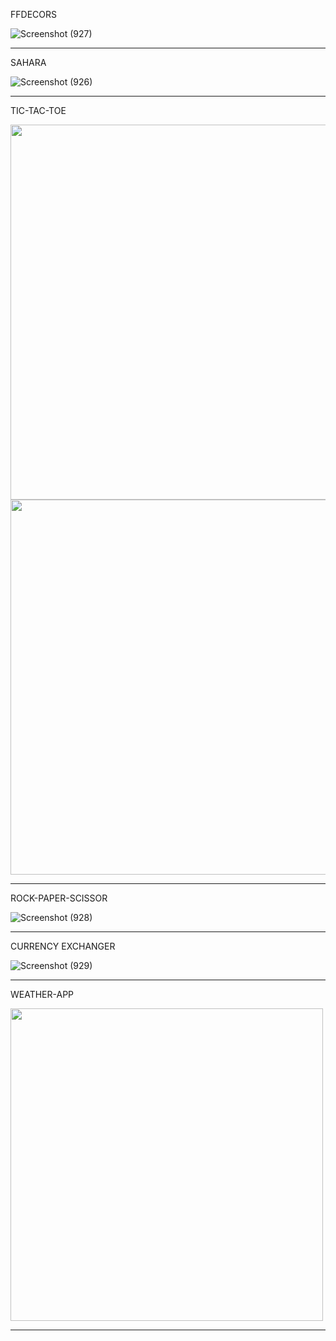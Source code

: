 FFDECORS


![Screenshot (927)](https://github.com/AbhinayPatil/web-beginner/assets/89311783/537d413e-8647-4eb2-88ce-8e138d213a23)


***


SAHARA


![Screenshot (926)](https://github.com/AbhinayPatil/web-beginner/assets/89311783/cb88073f-ec30-4ca5-87e0-c0531393e635)


***


TIC-TAC-TOE


<img src="https://github.com/AbhinayPatil/web-beginner/assets/89311783/f5ba2090-d806-432c-93ec-4ab8f9f3db1e" width="600px"> <img src="https://github.com/AbhinayPatil/web-beginner/assets/89311783/50fee12a-d808-472d-a822-1bf803205b51" width="600px">


***

ROCK-PAPER-SCISSOR


![Screenshot (928)](https://github.com/AbhinayPatil/web-beginner/assets/89311783/6067ade3-d80d-4132-becf-3b4d3693045c)


***


CURRENCY EXCHANGER


![Screenshot (929)](https://github.com/AbhinayPatil/web-beginner/assets/89311783/785102fd-a15a-4210-bfe7-50439473ea66)


***


WEATHER-APP


<img src="https://github.com/AbhinayPatil/web-beginner/assets/89311783/17d4d43d-bfcb-4a29-b250-a9168594e013" height=500px>


***




